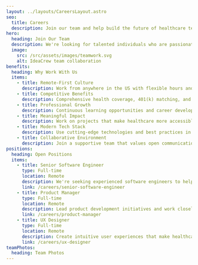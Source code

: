```yaml
---
layout: ../layouts/CareersLayout.astro
seo:
  title: Careers
  description: Join our team and help build the future of healthcare technology
hero:
  heading: Join Our Team
  description: We're looking for talented individuals who are passionate about making a difference in healthcare technology. At IdeaCrew, you'll work on meaningful projects that impact millions of lives while growing your career alongside industry experts.
  image:
    src: /src/assets/images/teamwork.svg
    alt: IdeaCrew team collaboration
benefits:
  heading: Why Work With Us
  items:
    - title: Remote-First Culture
      description: Work from anywhere in the US with flexible hours and a healthy work-life balance.
    - title: Competitive Benefits
      description: Comprehensive health coverage, 401(k) matching, and generous PTO.
    - title: Professional Growth
      description: Continuous learning opportunities and career development support.
    - title: Meaningful Impact
      description: Work on projects that make healthcare more accessible and affordable.
    - title: Modern Tech Stack
      description: Use cutting-edge technologies and best practices in software development.
    - title: Collaborative Environment
      description: Join a supportive team that values open communication and innovation.
positions:
  heading: Open Positions
  items:
    - title: Senior Software Engineer
      type: Full-time
      location: Remote
      description: We're seeking experienced software engineers to help build and maintain our healthcare technology platforms.
      link: /careers/senior-software-engineer
    - title: Product Manager
      type: Full-time
      location: Remote
      description: Lead product development initiatives and work closely with stakeholders to deliver impactful solutions.
      link: /careers/product-manager
    - title: UX Designer
      type: Full-time
      location: Remote
      description: Create intuitive user experiences that make healthcare technology accessible to everyone.
      link: /careers/ux-designer
teamPhotos:
  heading: Team Photos
---
```

